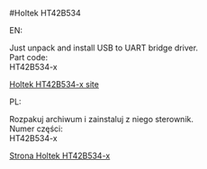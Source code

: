 #Holtek HT42B534

EN:  

Just unpack and install USB to UART bridge driver.  
Part code:  
HT42B534-x  
  
[Holtek HT42B534-x site](https://www.holtek.com/productdetail/-/vg/42B534-x)


PL:  

Rozpakuj archiwum i zainstaluj z niego sterownik.  
Numer części:  
HT42B534-x  

[Strona Holtek HT42B534-x](https://www.holtek.com/productdetail/-/vg/42B534-x)
